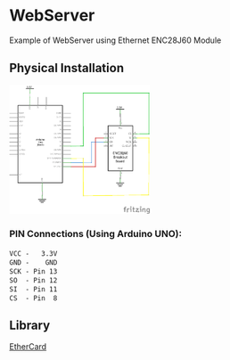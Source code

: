 # WebServer

 Example of WebServer using Ethernet ENC28J60 Module

## Physical Installation
<img src="./electrical-schema.png" alt="eletrical schema" width="50%" height="50%">

### PIN Connections (Using Arduino UNO):

    VCC -   3.3V
    GND -    GND
    SCK - Pin 13
    SO  - Pin 12
    SI  - Pin 11
    CS  - Pin  8

## Library

 [EtherCard](https://github.com/jcw/ethercard/)
